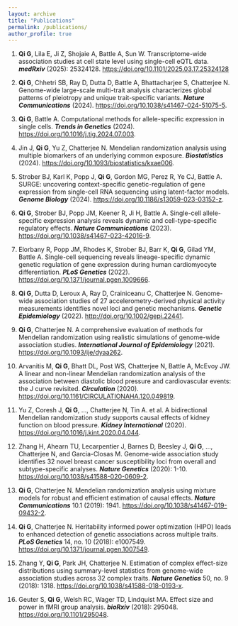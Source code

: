 ```yaml
---
layout: archive
title: "Publications"
permalink: /publications/
author_profile: true
---
```


1. **Qi G**, Lila E, Ji Z, Shojaie A, Battle A, Sun W. Transcriptome-wide association studies at cell state level using single-cell eQTL data. ***medRxiv*** (2025): 25324128. <https://doi.org/10.1101/2025.03.17.25324128>

1. **Qi G**, Chhetri SB, Ray D, Dutta D, Battle A, Bhattacharjee S, Chatterjee N. Genome-wide large-scale multi-trait analysis characterizes global patterns of pleiotropy and unique trait-specific variants. ***Nature Communications*** (2024). <https://doi.org/10.1038/s41467-024-51075-5>.

1. **Qi G**, Battle A. Computational methods for allele-specific expression in single cells. ***Trends in Genetics*** (2024). <https://doi.org/10.1016/j.tig.2024.07.003>.
   
1. Jin J, **Qi G**, Yu Z, Chatterjee N. Mendelian randomization analysis using multiple biomarkers of an underlying common exposure. ***Biostatistics*** (2024). <https://doi.org/10.1093/biostatistics/kxae006>.
   
1. Strober BJ, Karl K, Popp J, **Qi G**, Gordon MG, Perez R, Ye CJ, Battle A. SURGE: uncovering context-specific genetic-regulation of gene expression from single-cell RNA sequencing using latent-factor models. ***Genome Biology*** (2024). <https://doi.org/10.1186/s13059-023-03152-z>.

1. **Qi G**, Strober BJ, Popp JM, Keener R, Ji H, Battle A. Single-cell allele-specific expression analysis reveals dynamic and cell-type-specific regulatory effects. ***Nature Communications*** (2023). <https://doi.org/10.1038/s41467-023-42016-9>.

1. Elorbany R, Popp JM, Rhodes K, Strober BJ, Barr K, **Qi G**, Gilad YM, Battle A. Single-cell sequencing reveals lineage-specific dynamic genetic regulation of gene expression during human cardiomyocyte differentiation. ***PLoS Genetics*** (2022). <https://doi.org/10.1371/journal.pgen.1009666>.

1. **Qi G**, Dutta D, Leroux A, Ray D, Crainiceanu C, Chatterjee N. Genome-wide association studies of 27 accelerometry-derived physical activity measurements identifies novel loci and genetic mechanisms. ***Genetic Epidemiology*** (2022). <http://doi.org/10.1002/gepi.22441>.

1. **Qi G**, Chatterjee N. A comprehensive evaluation of methods for Mendelian randomization using realistic simulations of genome-wide association studies. ***International Journal of Epidemiology*** (2021). <https://doi.org/10.1093/ije/dyaa262>.

1. Arvanitis M, **Qi G**, Bhatt DL, Post WS, Chatterjee N, Battle A, McEvoy JW. A linear and non-linear Mendelian randomization analysis of the association between diastolic blood pressure and cardiovascular events: the J curve revisited. ***Circulation*** (2020). <https://doi.org/10.1161/CIRCULATIONAHA.120.049819>.

1. Yu Z, Coresh J, **Qi G**, …, Chatterjee N, Tin A. et al. A bidirectional Mendelian randomization study supports causal effects of kidney function on blood pressure. ***Kidney International*** (2020). <https://doi.org/10.1016/j.kint.2020.04.044>.

1. Zhang H, Ahearn TU, Lecarpentier J, Barnes D, Beesley J, **Qi G**, …, Chatterjee N, and Garcia-Closas M. Genome-wide association study identifies 32 novel breast cancer susceptibility loci from overall and subtype-specific analyses. ***Nature Genetics*** (2020): 1-10. <https://doi.org/10.1038/s41588-020-0609-2>.

1. **Qi G**, Chatterjee N. Mendelian randomization analysis using mixture models for robust and efficient estimation of causal effects. ***Nature Communications*** 10.1 (2019): 1941. <https://doi.org/10.1038/s41467-019-09432-2>.

1. **Qi G**, Chatterjee N. Heritability informed power optimization (HIPO) leads to enhanced detection of genetic associations across multiple traits. ***PLoS Genetics*** 14, no. 10 (2018): e1007549. <https://doi.org/10.1371/journal.pgen.1007549>.

1. Zhang Y, **Qi G**, Park JH, Chatterjee N. Estimation of complex effect-size distributions using summary-level statistics from genome-wide association studies across 32 complex traits. ***Nature Genetics*** 50, no. 9 (2018): 1318. <https://doi.org/10.1038/s41588-018-0193-x>.

1. Geuter S, **Qi G**, Welsh RC, Wager TD, Lindquist MA. Effect size and power in fMRI group analysis. ***bioRxiv*** (2018): 295048. <https://doi.org/10.1101/295048>.
